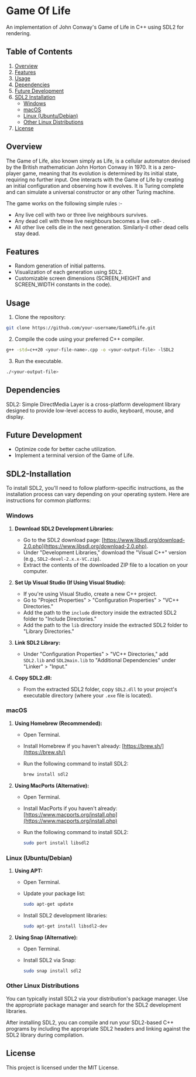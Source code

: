 # Game Of Life

An implementation of John Conway's Game of Life in C++ using SDL2 for rendering.

## Table of Contents

1. [Overview](#overview)
2. [Features](#features)
3. [Usage](#usage)
4. [Dependencies](#dependencies)
5. [Future Development](#future-development)
6. [SDL2 Installation](#sdl2-installation)
    - [Windows](#windows)
    - [macOS](#macos)
    - [Linux (Ubuntu/Debian)](#linux-ubuntudebian)
    - [Other Linux Distributions](#other-linux-distributions)
8. [License](#license)

## Overview

The Game of Life, also known simply as Life, is a cellular automaton devised by the British mathematician John Horton Conway in 1970. It is a zero-player game, meaning that its evolution is determined by its initial state, requiring no further input. One interacts with the Game of Life by creating an initial configuration and observing how it evolves. It is Turing complete and can simulate a universal constructor or any other Turing machine.  

The game works on the following simple rules :- 
- Any live cell with two or three live neighbours survives.
- Any dead cell with three live neighbours becomes a live cell- .
- All other live cells die in the next generation. Similarly-ll other dead cells stay dead.
 
## Features

- Random generation of initial patterns.
- Visualization of each generation using SDL2.
- Customizable screen dimensions (SCREEN_HEIGHT and SCREEN_WIDTH constants in the code).

## Usage

1. Clone the repository:
```bash
git clone https://github.com/your-username/GameOfLife.git
```
2. Compile the code using your preferred C++ compiler.
```bash
g++ -std=c++20 <your-file-name>.cpp -o <your-output-file> -lSDL2  
```
3. Run the executable.
```bash
./<your-output-file>
```

## Dependencies
SDL2: Simple DirectMedia Layer is a cross-platform development library designed to provide low-level access to audio, keyboard, mouse, and display.

## Future Development
- Optimize code for better cache utilization.
- Implement a terminal version of the Game of Life.

## SDL2-Installation

To install SDL2, you'll need to follow platform-specific instructions, as the installation process can vary depending on your operating system. Here are instructions for common platforms:

### Windows

1. **Download SDL2 Development Libraries:**
   - Go to the SDL2 download page: [https://www.libsdl.org/download-2.0.php](https://www.libsdl.org/download-2.0.php).
   - Under "Development Libraries," download the "Visual C++" version (e.g., `SDL2-devel-2.x.x-VC.zip`).
   - Extract the contents of the downloaded ZIP file to a location on your computer.

2. **Set Up Visual Studio (If Using Visual Studio):**
   - If you're using Visual Studio, create a new C++ project.
   - Go to "Project Properties" > "Configuration Properties" > "VC++ Directories."
   - Add the path to the `include` directory inside the extracted SDL2 folder to "Include Directories."
   - Add the path to the `lib` directory inside the extracted SDL2 folder to "Library Directories."

3. **Link SDL2 Library:**
   - Under "Configuration Properties" > "VC++ Directories," add `SDL2.lib` and `SDL2main.lib` to "Additional Dependencies" under "Linker" > "Input."

4. **Copy SDL2.dll:**
   - From the extracted SDL2 folder, copy `SDL2.dll` to your project's executable directory (where your `.exe` file is located).

### macOS

1. **Using Homebrew (Recommended):**
   - Open Terminal.
   - Install Homebrew if you haven't already: [https://brew.sh/](https://brew.sh/)
   - Run the following command to install SDL2:

     ```bash
     brew install sdl2
     ```

2. **Using MacPorts (Alternative):**
   - Open Terminal.
   - Install MacPorts if you haven't already: [https://www.macports.org/install.php](https://www.macports.org/install.php)
   - Run the following command to install SDL2:

     ```bash
     sudo port install libsdl2
     ```

### Linux (Ubuntu/Debian)

1. **Using APT:**
   - Open Terminal.
   - Update your package list:

     ```bash
     sudo apt-get update
     ```

   - Install SDL2 development libraries:

     ```bash
     sudo apt-get install libsdl2-dev
     ```

2. **Using Snap (Alternative):**
   - Open Terminal.
   - Install SDL2 via Snap:

     ```bash
     sudo snap install sdl2
     ```

### Other Linux Distributions

You can typically install SDL2 via your distribution's package manager. Use the appropriate package manager and search for the SDL2 development libraries.

After installing SDL2, you can compile and run your SDL2-based C++ programs by including the appropriate SDL2 headers and linking against the SDL2 library during compilation.

## License

This project is licensed under the MIT License.

